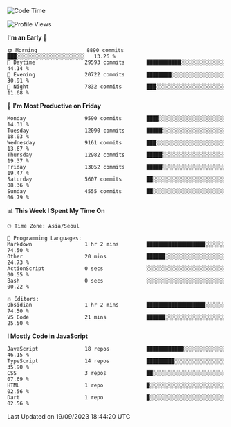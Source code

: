 <!--START_SECTION:waka-->
![Code Time](http://img.shields.io/badge/Code%20Time-5%2C328%20hrs%2043%20mins-blue)

![Profile Views](http://img.shields.io/badge/Profile%20Views-0-blue)

**I'm an Early 🐤** 

```text
🌞 Morning                8890 commits        ███░░░░░░░░░░░░░░░░░░░░░░   13.26 % 
🌆 Daytime                29593 commits       ███████████░░░░░░░░░░░░░░   44.14 % 
🌃 Evening                20722 commits       ████████░░░░░░░░░░░░░░░░░   30.91 % 
🌙 Night                  7832 commits        ███░░░░░░░░░░░░░░░░░░░░░░   11.68 % 
```
📅 **I'm Most Productive on Friday** 

```text
Monday                   9590 commits        ████░░░░░░░░░░░░░░░░░░░░░   14.31 % 
Tuesday                  12090 commits       █████░░░░░░░░░░░░░░░░░░░░   18.03 % 
Wednesday                9161 commits        ███░░░░░░░░░░░░░░░░░░░░░░   13.67 % 
Thursday                 12982 commits       █████░░░░░░░░░░░░░░░░░░░░   19.37 % 
Friday                   13052 commits       █████░░░░░░░░░░░░░░░░░░░░   19.47 % 
Saturday                 5607 commits        ██░░░░░░░░░░░░░░░░░░░░░░░   08.36 % 
Sunday                   4555 commits        ██░░░░░░░░░░░░░░░░░░░░░░░   06.79 % 
```


📊 **This Week I Spent My Time On** 

```text
🕑︎ Time Zone: Asia/Seoul

💬 Programming Languages: 
Markdown                 1 hr 2 mins         ███████████████████░░░░░░   74.50 % 
Other                    20 mins             ██████░░░░░░░░░░░░░░░░░░░   24.73 % 
ActionScript             0 secs              ░░░░░░░░░░░░░░░░░░░░░░░░░   00.55 % 
Bash                     0 secs              ░░░░░░░░░░░░░░░░░░░░░░░░░   00.22 % 

🔥 Editors: 
Obsidian                 1 hr 2 mins         ███████████████████░░░░░░   74.50 % 
VS Code                  21 mins             ██████░░░░░░░░░░░░░░░░░░░   25.50 % 
```

**I Mostly Code in JavaScript** 

```text
JavaScript               18 repos            ████████████░░░░░░░░░░░░░   46.15 % 
TypeScript               14 repos            █████████░░░░░░░░░░░░░░░░   35.90 % 
CSS                      3 repos             ██░░░░░░░░░░░░░░░░░░░░░░░   07.69 % 
HTML                     1 repo              █░░░░░░░░░░░░░░░░░░░░░░░░   02.56 % 
Dart                     1 repo              █░░░░░░░░░░░░░░░░░░░░░░░░   02.56 % 
```




 Last Updated on 19/09/2023 18:44:20 UTC
<!--END_SECTION:waka-->
